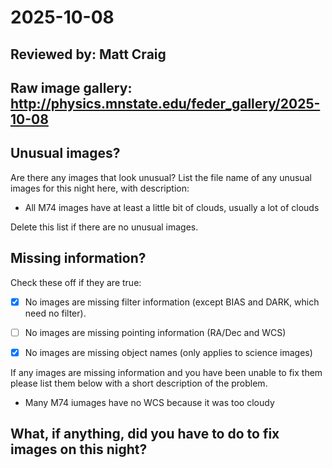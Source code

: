 # 2025-10-08

## Reviewed by:   Matt Craig 

## Raw image gallery: http://physics.mnstate.edu/feder_gallery/2025-10-08

## Unusual images?

Are there any images that look unusual? List the file name of any unusual images for this night here, with description:

+ All M74 images have at least a little bit of clouds, usually a lot of clouds

Delete this list if there are no unusual images.

## Missing information?

Check these off if they are true:

- [x] No images are missing filter information (except BIAS and DARK, which need no filter).
- [ ] No images are missing pointing information (RA/Dec and WCS)
- [x] No images are missing object names (only applies to science images)


If any images are missing information and you have been unable to fix them please list
them below with a short description of the problem.

+ Many M74 iumages have no WCS because it was too cloudy

## What, if anything, did you have to do to fix images on this night?

